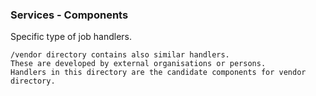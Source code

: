 ### Services - Components

Specific type of job handlers.

```
/vendor directory contains also similar handlers.  
These are developed by external organisations or persons.
Handlers in this directory are the candidate components for vendor directory.
```